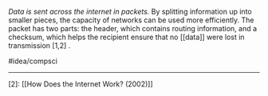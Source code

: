 *Data is sent across the internet in packets.* By splitting information up into smaller pieces, the capacity of networks can be used more efficiently. The packet has two parts: the header, which contains routing information, and a checksum, which helps the recipient ensure that no [[data]] were lost in transmission [1,2] . 

#idea/compsci 

---
[1]: https://www.vox.com/2014/6/16/18076282/the-internet
[2]: [[How Does the Internet Work? (2002)]]